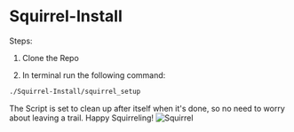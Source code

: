 # Squirrel-Install

Steps:

1. Clone the Repo

2. In terminal run the following command:
```bash
./Squirrel-Install/squirrel_setup
```

The Script is set to clean up after itself when it's done, so no need to worry about leaving a trail. Happy Squirreling!
![Squirrel](https://webtoolfeed.files.wordpress.com/2012/04/cute-squirrel-l1.jpg)
